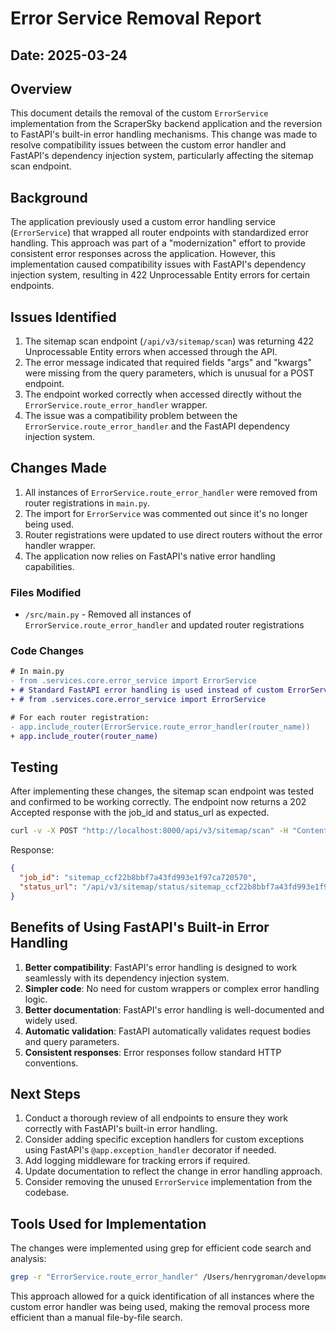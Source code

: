 # Error Service Removal Report

## Date: 2025-03-24

## Overview

This document details the removal of the custom `ErrorService` implementation from the ScraperSky backend application and the reversion to FastAPI's built-in error handling mechanisms. This change was made to resolve compatibility issues between the custom error handler and FastAPI's dependency injection system, particularly affecting the sitemap scan endpoint.

## Background

The application previously used a custom error handling service (`ErrorService`) that wrapped all router endpoints with standardized error handling. This approach was part of a "modernization" effort to provide consistent error responses across the application. However, this implementation caused compatibility issues with FastAPI's dependency injection system, resulting in 422 Unprocessable Entity errors for certain endpoints.

## Issues Identified

1. The sitemap scan endpoint (`/api/v3/sitemap/scan`) was returning 422 Unprocessable Entity errors when accessed through the API.
2. The error message indicated that required fields "args" and "kwargs" were missing from the query parameters, which is unusual for a POST endpoint.
3. The endpoint worked correctly when accessed directly without the `ErrorService.route_error_handler` wrapper.
4. The issue was a compatibility problem between the `ErrorService.route_error_handler` and the FastAPI dependency injection system.

## Changes Made

1. All instances of `ErrorService.route_error_handler` were removed from router registrations in `main.py`.
2. The import for `ErrorService` was commented out since it's no longer being used.
3. Router registrations were updated to use direct routers without the error handler wrapper.
4. The application now relies on FastAPI's native error handling capabilities.

### Files Modified

- `/src/main.py` - Removed all instances of `ErrorService.route_error_handler` and updated router registrations

### Code Changes

```diff
# In main.py
- from .services.core.error_service import ErrorService
+ # Standard FastAPI error handling is used instead of custom ErrorService
+ # from .services.core.error_service import ErrorService

# For each router registration:
- app.include_router(ErrorService.route_error_handler(router_name))
+ app.include_router(router_name)
```

## Testing

After implementing these changes, the sitemap scan endpoint was tested and confirmed to be working correctly. The endpoint now returns a 202 Accepted response with the job_id and status_url as expected.

```bash
curl -v -X POST "http://localhost:8000/api/v3/sitemap/scan" -H "Content-Type: application/json" -H "Authorization: Bearer scraper_sky_2024" -d '{"base_url": "https://www.alleganyeye.com", "max_pages": 5}'
```

Response:
```json
{
  "job_id": "sitemap_ccf22b8bbf7a43fd993e1f97ca720570",
  "status_url": "/api/v3/sitemap/status/sitemap_ccf22b8bbf7a43fd993e1f97ca720570"
}
```

## Benefits of Using FastAPI's Built-in Error Handling

1. **Better compatibility**: FastAPI's error handling is designed to work seamlessly with its dependency injection system.
2. **Simpler code**: No need for custom wrappers or complex error handling logic.
3. **Better documentation**: FastAPI's error handling is well-documented and widely used.
4. **Automatic validation**: FastAPI automatically validates request bodies and query parameters.
5. **Consistent responses**: Error responses follow standard HTTP conventions.

## Next Steps

1. Conduct a thorough review of all endpoints to ensure they work correctly with FastAPI's built-in error handling.
2. Consider adding specific exception handlers for custom exceptions using FastAPI's `@app.exception_handler` decorator if needed.
3. Add logging middleware for tracking errors if required.
4. Update documentation to reflect the change in error handling approach.
5. Consider removing the unused `ErrorService` implementation from the codebase.

## Tools Used for Implementation

The changes were implemented using grep for efficient code search and analysis:

```bash
grep -r "ErrorService.route_error_handler" /Users/henrygroman/development/python-projects/ScraperSky-Back-End-WorkSpace/scraper-sky-backend/src
```

This approach allowed for a quick identification of all instances where the custom error handler was being used, making the removal process more efficient than a manual file-by-file search.